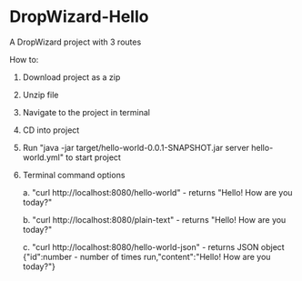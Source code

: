 # DropWizard-Hello

A DropWizard project with 3 routes

How to:
1. Download project as a zip
2. Unzip file
3. Navigate to the project in terminal
4. CD into project
5. Run "java -jar target/hello-world-0.0.1-SNAPSHOT.jar server hello-world.yml" to start project
6. Terminal command options
   
   a. "curl http://localhost:8080/hello-world" - returns "Hello! How are you today?"
   
   b. "curl http://localhost:8080/plain-text" - returns "Hello! How are you today?"
   
   c. "curl http://localhost:8080/hello-world-json" - returns JSON object {"id":number - number of times run,"content":"Hello! How are you today?"}